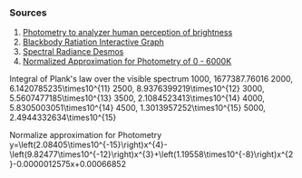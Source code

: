 ### Sources
1. [Photometry to analyzer human perception of brightness](https://www.stonybrook.edu/laser/_carolyn/report/index.html)
2. [Blackbody Ratiation Interactive Graph](https://space-charts.vercel.app/?temp=3130)
3. [Spectral Radiance Desmos](https://www.desmos.com/calculator/xhyts4ee35)
4. [Normalized Approximation for Photometry of 0 - 6000K](https://www.desmos.com/calculator/gq4j2wtnev)



Integral of Plank's law over the visible spectrum
1000, 1677387.76016
2000, 6.1420785235\times10^{11}
2500, 8.9376399219\times10^{12}
3000, 5.5607477185\times10^{13}
3500, 2.1084523413\times10^{14}
4000, 5.8305003051\times10^{14}
4500, 1.3013957252\times10^{15}
5000, 2.4944332634\times10^{15}

Normalize approximation for Photometry
y=\left(2.08405\times10^{-15}\right)x^{4}-\left(9.82477\times10^{-12}\right)x^{3}+\left(1.19558\times10^{-8}\right)x^{2}-0.0000012575x+0.00066852
